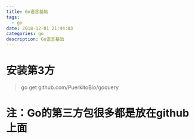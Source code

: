 ```yaml
---
title: Go语言基础
tags:
  - go
date: 2018-12-01 21:44:03
categories: go
description: Go语言基础
---
```


# 安装第3方

> go get github.com/PuerkitoBio/goquery

# 注：Go的第三方包很多都是放在github上面

